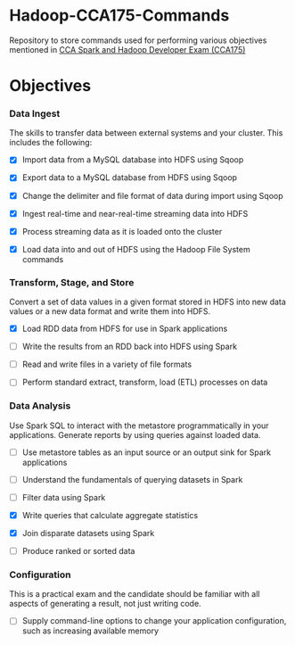# Hadoop-CCA175-Commands

Repository to store commands used for performing various objectives mentioned in [CCA Spark and Hadoop Developer Exam (CCA175)](https://www.cloudera.com/more/training/certification/cca-spark.html)

# Objectives

### Data Ingest

The skills to transfer data between external systems and your cluster. This includes the following:

- [X] Import data from a MySQL database into HDFS using Sqoop

- [X] Export data to a MySQL database from HDFS using Sqoop

- [X] Change the delimiter and file format of data during import using Sqoop

- [X] Ingest real-time and near-real-time streaming data into HDFS

- [X] Process streaming data as it is loaded onto the cluster

- [X] Load data into and out of HDFS using the Hadoop File System commands

### Transform, Stage, and Store

Convert a set of data values in a given format stored in HDFS into new data values or a new data format and write them into HDFS.

- [X] Load RDD data from HDFS for use in Spark applications

- [ ] Write the results from an RDD back into HDFS using Spark

- [ ] Read and write files in a variety of file formats

- [ ] Perform standard extract, transform, load (ETL) processes on data

### Data Analysis

Use Spark SQL to interact with the metastore programmatically in your applications. Generate reports by using queries against loaded data.

- [ ] Use metastore tables as an input source or an output sink for Spark applications

- [ ] Understand the fundamentals of querying datasets in Spark

- [ ] Filter data using Spark

- [X] Write queries that calculate aggregate statistics

- [X] Join disparate datasets using Spark

- [ ] Produce ranked or sorted data

### Configuration

This is a practical exam and the candidate should be familiar with all aspects of generating a result, not just writing code.

- [ ] Supply command-line options to change your application configuration, such as increasing available memory
